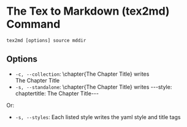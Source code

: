 # The Tex to Markdown (tex2md) Command

    tex2md [options] source mddir

## Options

- `-c, --collection`: \\chapter{The Chapter Title} writes <div class='chapter'>The Chapter Title</div>
- `-s, --standalone`: \\chapter{The Chapter Title} writes ---<nl>style: chapter<nl>title: The Chapter Title<nl>---


Or:

- `-s, --styles`: Each listed style writes the yaml style and title tags
